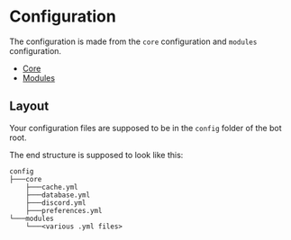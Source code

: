 # Configuration

The configuration is made from the `core` configuration and `modules` configuration.

- [Core](core)
- [Modules](modules)

## Layout

Your configuration files are supposed to be in the `config` folder of the bot root.

The end structure is supposed to look like this:

```
config
├───core
    ├───cache.yml
    ├───database.yml
    ├───discord.yml
    ├───preferences.yml
└───modules
    └───<various .yml files>
```
